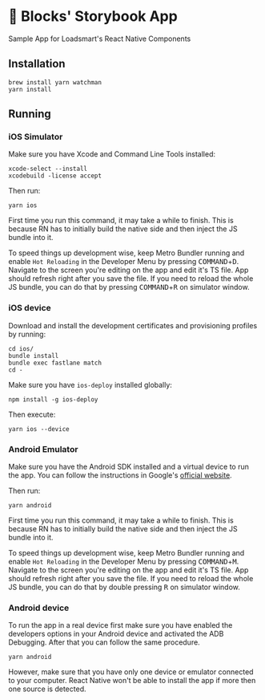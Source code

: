 # :iphone: Blocks' Storybook App
Sample App for Loadsmart's React Native Components

## Installation

```
brew install yarn watchman
yarn install
```

## Running

### iOS Simulator

Make sure you have Xcode and Command Line Tools installed:

```
xcode-select --install
xcodebuild -license accept
```

Then run:

```
yarn ios
```

First time you run this command, it may take a while to finish. This is because RN has to initially build the native side and then inject the JS bundle into it.

To speed things up development wise, keep Metro Bundler running and enable `Hot Reloading` in the Developer Menu by pressing <kbd>COMMAND</kbd>+<kbd>D</kbd>. Navigate to the screen you're editing on the app and edit it's TS file. App should refresh right after you save the file. If you need to reload the whole JS bundle, you can do that by pressing <kbd>COMMAND</kbd>+<kbd>R</kbd> on simulator window.

### iOS device

Download and install the development certificates and provisioning profiles by running:

```
cd ios/
bundle install
bundle exec fastlane match
cd -
```

Make sure you have `ios-deploy` installed globally:

```
npm install -g ios-deploy
```

Then execute:

```
yarn ios --device
```

### Android Emulator

Make sure you have the Android SDK installed and a virtual device to run the app. You can follow the instructions in Google's [official website](https://developer.android.com/studio/install).

Then run:

```
yarn android
```

First time you run this command, it may take a while to finish. This is because RN has to initially build the native side and then inject the JS bundle into it.

To speed things up development wise, keep Metro Bundler running and enable `Hot Reloading` in the Developer Menu by pressing <kbd>COMMAND</kbd>+<kbd>M</kbd>. Navigate to the screen you're editing on the app and edit it's TS file. App should refresh right after you save the file. If you need to reload the whole JS bundle, you can do that by double pressing <kbd>R</kbd> on simulator window.

### Android device

To run the app in a real device first make sure you have enabled the developers options in your Android device and activated the ADB Debugging. After that you can follow the same procedure.

```
yarn android
```

However, make sure that you have only one device or emulator connected to your computer. React Native won't be able to install the app if more then one source is detected.
